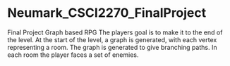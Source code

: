 # Neumark_CSCI2270_FinalProject
Final Project
Graph based RPG
The players goal is to make it to the end of the level. At the start of the level, a graph is generated, with each vertex representing a room. The graph is generated to give branching paths. In each room the player faces a set of enemies.
